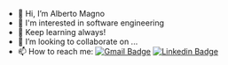 - 👋 Hi, I’m Alberto Magno 
- 👀 I'm interested in software engineering
- 🌱 Keep learning always!
- 💞️ I’m looking to collaborate on ...
- 📫 How to reach me: [![Gmail Badge](https://img.shields.io/badge/-Gmail-c14438?style=flat-square&logo=Gmail&logoColor=white&link=mailto:am.magno2@gmail.com)](mailto:am.magno2@gmail.com) [![Linkedin Badge](https://img.shields.io/badge/LinkedIn-0077B5?style=flat-square&logo=linkedin&logoColor=white&link=https://www.linkedin.com/in/alberto-magno)](www.linkedin.com/in/mylink-alberto-magno)

<!---
Magno-Al/Magno-Al is a ✨ special ✨ repository because its `README.md` (this file) appears on your GitHub profile.
You can click the Preview link to take a look at your changes.
--->
